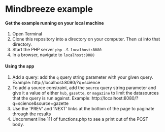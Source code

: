 # Mindbreeze example

#### Get the example running on your local machine

1. Open Terminal
1. Clone this repository into a directory on your computer. Then `cd` into that directory.
1. Start the PHP server `php -S localhost:8080`
1. In a browser, navigate to `localhost:8080`

#### Using the app

1. Add a query: add the `q` query string parameter with your given query. Example: http://localhost:8080/?q=science
1. To add a source constraint, add the `source` query string parameter and give it a value of either `hub`, `gazette`, or `magazine` to limit the datasources that the query is run against. Example: http://localhost:8080/?q=science&source=gazette
1. Use the 'PREV' and 'NEXT' links at the bottom of the page to paginate through the results
1. Uncomment line 111 of functions.php to see a print out of the POST body.
